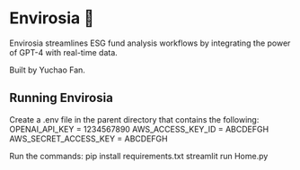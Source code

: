 # Envirosia 🌲

Envirosia streamlines ESG fund analysis workflows by integrating the power of GPT-4 with real-time data.

Built by Yuchao Fan.

## Running Envirosia

Create a .env file in the parent directory that contains the following:
    OPENAI_API_KEY = 1234567890
    AWS_ACCESS_KEY_ID = ABCDEFGH
    AWS_SECRET_ACCESS_KEY = ABCDEFGH

Run the commands:
    pip install requirements.txt
    streamlit run Home.py